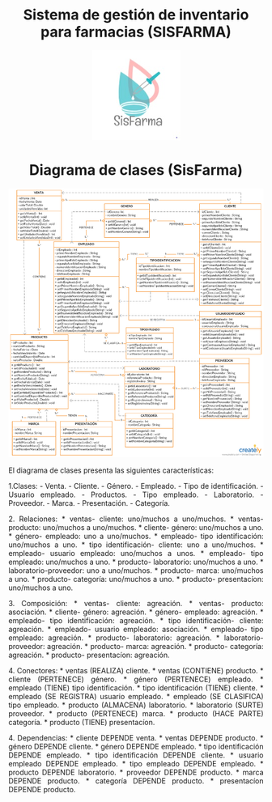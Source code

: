 <div style="text-align: center" > 

# **Sistema de gestión de  inventario para farmacias (SISFARMA)**

![logo](Logo/logo.jpg)


<div style="text-align: center" > 

# Diagrama de clases (SisFarma)
![logo](img/diagrama.jpg)

<div><p  style="text-align:justify">
El diagrama de clases presenta las siguientes características:
</P></div>
<div><p  style="text-align:justify">
1.Clases: 
- Venta.
- Cliente.
- Género.
- Empleado. 
- Tipo de identificación.
- Usuario empleado.
- Productos.
- Tipo empleado.
- Laboratorio.
- Proveedor.
- Marca. 
- Presentación.
- Categoría. 
</P></div>
<div><p  style="text-align:justify">
2. Relaciones:
* ventas- cliente: uno/muchos a uno/muchos.
* ventas- producto: uno/muchos a uno/muchos.
* cliente- género: uno/muchos a uno.
* género- empleado: uno a uno/muchos. 
* empleado- tipo identificación: uno/muchos a uno.
* tipo identificación- cliente: uno a uno/muchos.
* empleado- usuario empleado: uno/muchos a unos.
* empleado- tipo empleado: uno/muchos a uno.
* producto- laboratorio: uno/muchos a uno.
* laboratorio-proveedor: uno a uno/muchos.
* producto- marca: uno/muchos a uno.
* producto- categoría: uno/muchos a uno.
* producto- presentacíon: uno/muchos a uno.
</P></div>
<div><p  style="text-align:justify">
3. Composición:
* ventas- cliente: agreación.
* ventas- producto: asociación.
* cliente- género: agreación.
* género- empleado: agreación. 
* empleado- tipo identificación: agreación.
* tipo identificación- cliente: agreación.
* empleado- usuario empleado: asociación.
* empleado- tipo empleado: agreación.
* producto- laboratorio: agreación.
* laboratorio-proveedor: agreación.
* producto- marca: agreación.
* producto- categoría: agreación.
* producto- presentacíon: agreación.
</p></div>
<div><p  style="text-align:justify">
4. Conectores:
* ventas (REALIZA) cliente.
* ventas (CONTIENE) producto.
* cliente (PERTENECE) género.
* género (PERTENECE) empleado. 
* empleado (TIENE) tipo identificación.
* tipo identificación (TIENE) cliente.
* empleado (SE REGISTRA) usuario empleado.
* empleado (SE CLASIFICA) tipo empleado.
* producto (ALMACENA) laboratorio.
* laboratorio (SURTE) proveedor.
* producto (PERTENECE) marca.
* producto (HACE PARTE) categoría.
* producto (TIENE) presentacíon.
</p></div>
<div><p  style="text-align:justify">
4. Dependencias:
* cliente DEPENDE venta.
* ventas DEPENDE producto.
* género DEPENDE cliente.
* género DEPENDE empleado. 
* tipo identificación DEPENDE empleado.
* tipo identificación DEPENDE cliente.
* usuario empleado DEPENDE empleado.
* tipo empleado DEPENDE empleado.
* producto DEPENDE laboratorio.
* proveedor DEPENDE producto.
* marca DEPENDE producto.
* categoría DEPENDE producto.
* presentacíon DEPENDE producto.
</p></div>



</div>